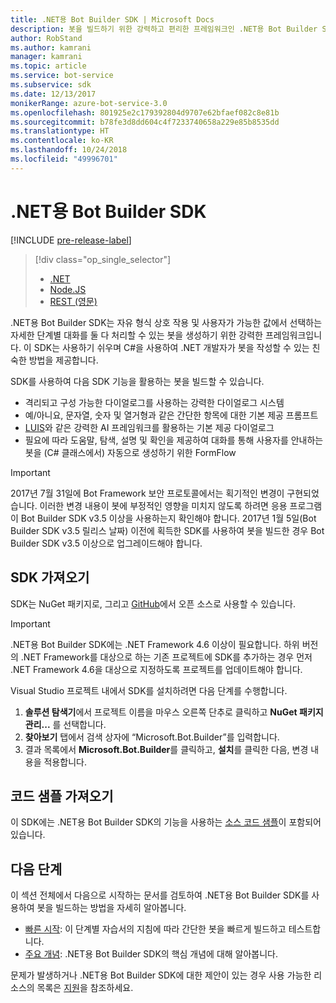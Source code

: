 ```yaml
---
title: .NET용 Bot Builder SDK | Microsoft Docs
description: 봇을 빌드하기 위한 강력하고 편리한 프레임워크인 .NET용 Bot Builder SDK를 시작합니다.
author: RobStand
ms.author: kamrani
manager: kamrani
ms.topic: article
ms.service: bot-service
ms.subservice: sdk
ms.date: 12/13/2017
monikerRange: azure-bot-service-3.0
ms.openlocfilehash: 801925e2c179392804d9707e62bfaef082c8e81b
ms.sourcegitcommit: b78fe3d8dd604c4f7233740658a229e85b8535dd
ms.translationtype: HT
ms.contentlocale: ko-KR
ms.lasthandoff: 10/24/2018
ms.locfileid: "49996701"
---
```

# <a name="bot-builder-sdk-for-net"></a>.NET용 Bot Builder SDK

[!INCLUDE [pre-release-label](../includes/pre-release-label-v3.md)]

> [!div class="op_single_selector"]
> - [.NET](../dotnet/bot-builder-dotnet-overview.md)
> - [Node.JS](../nodejs/bot-builder-nodejs-overview.md)
> - [REST (영문)](../rest-api/bot-framework-rest-overview.md)

.NET용 Bot Builder SDK는 자유 형식 상호 작용 및 사용자가 가능한 값에서 선택하는 자세한 단계별 대화를 둘 다 처리할 수 있는 봇을 생성하기 위한 강력한 프레임워크입니다. 이 SDK는 사용하기 쉬우며 C#을 사용하여 .NET 개발자가 봇을 작성할 수 있는 친숙한 방법을 제공합니다.

SDK를 사용하여 다음 SDK 기능을 활용하는 봇을 빌드할 수 있습니다. 

- 격리되고 구성 가능한 다이얼로그를 사용하는 강력한 다이얼로그 시스템
- 예/아니요, 문자열, 숫자 및 열거형과 같은 간단한 항목에 대한 기본 제공 프롬프트
- <a href="http://luis.ai" target="_blank">LUIS</a>와 같은 강력한 AI 프레임워크를 활용하는 기본 제공 다이얼로그
- 필요에 따라 도움말, 탐색, 설명 및 확인을 제공하여 대화를 통해 사용자를 안내하는 봇을 (C# 클래스에서) 자동으로 생성하기 위한 FormFlow

> [!IMPORTANT]
> 2017년 7월 31일에 Bot Framework 보안 프로토콜에서는 획기적인 변경이 구현되었습니다. 이러한 변경 내용이 봇에 부정적인 영향을 미치지 않도록 하려면 응용 프로그램이 Bot Builder SDK v3.5 이상을 사용하는지 확인해야 합니다. 2017년 1월 5일(Bot Builder SDK v3.5 릴리스 날짜) 이전에 획득한 SDK를 사용하여 봇을 빌드한 경우 Bot Builder SDK v3.5 이상으로 업그레이드해야 합니다.

## <a name="get-the-sdk"></a>SDK 가져오기

SDK는 NuGet 패키지로, 그리고 <a href="https://github.com/Microsoft/BotBuilder" target="_blank">GitHub</a>에서 오픈 소스로 사용할 수 있습니다.

> [!IMPORTANT]
> .NET용 Bot Builder SDK에는 .NET Framework 4.6 이상이 필요합니다. 하위 버전의 .NET Framework를 대상으로 하는 기존 프로젝트에 SDK를 추가하는 경우 먼저 .NET Framework 4.6을 대상으로 지정하도록 프로젝트를 업데이트해야 합니다.

Visual Studio 프로젝트 내에서 SDK를 설치하려면 다음 단계를 수행합니다.

1. **솔루션 탐색기**에서 프로젝트 이름을 마우스 오른쪽 단추로 클릭하고 **NuGet 패키지 관리...** 를 선택합니다.
2. **찾아보기** 탭에서 검색 상자에 “Microsoft.Bot.Builder”를 입력합니다.
3. 결과 목록에서 **Microsoft.Bot.Builder**를 클릭하고, **설치**를 클릭한 다음, 변경 내용을 적용합니다.

## <a name="get-code-samples"></a>코드 샘플 가져오기

이 SDK에는 .NET용 Bot Builder SDK의 기능을 사용하는 [소스 코드 샘플](bot-builder-dotnet-samples.md)이 포함되어 있습니다.

## <a name="next-steps"></a>다음 단계

이 섹션 전체에서 다음으로 시작하는 문서를 검토하여 .NET용 Bot Builder SDK를 사용하여 봇을 빌드하는 방법을 자세히 알아봅니다.

- [빠른 시작](bot-builder-dotnet-quickstart.md): 이 단계별 자습서의 지침에 따라 간단한 봇을 빠르게 빌드하고 테스트합니다.
- [주요 개념](bot-builder-dotnet-concepts.md): .NET용 Bot Builder SDK의 핵심 개념에 대해 알아봅니다.

문제가 발생하거나 .NET용 Bot Builder SDK에 대한 제안이 있는 경우 사용 가능한 리소스의 목록은 [지원](../bot-service-resources-links-help.md)을 참조하세요. 

